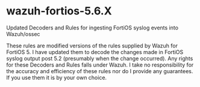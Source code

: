 # wazuh-fortios-5.6.X
Updated Decoders and Rules for ingesting FortiOS syslog events into Wazuh/ossec

These rules are modified versions of the rules supplied by Wazuh for FortiOS 5. I have updated them to decode the changes made in FortiOS syslog output post 5.2 (presumably when the change occurred). Any rights for these Decoders and Rules falls under Wazuh. I take no responsibility for the accuracy and efficiency of these rules nor do I provide any guarantees. If you use them it is by your own choice. 
